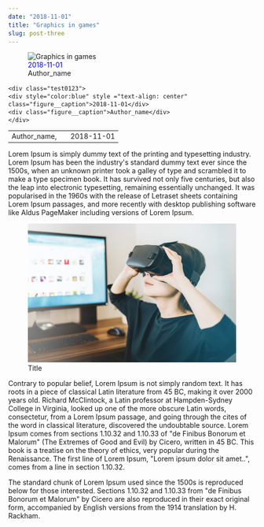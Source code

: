 ```yaml
---
date: "2018-11-01"
title: "Graphics in games"
slug: post-three
---
```


<!-- markdownlint-disable MD033 -->

<figure class="figure">
    <img class="blog-art-figure" src="./images/ps.jpg" alt="Graphics in games"/>
    <figcaption style="color:blue" style ="text-align: center" class="figure__caption">2018-11-01</figcaption>
    <figcaption class="figure__caption">Author_name</figcaption>
</figure>

    <div class="test0123">
    <div style="color:blue" style ="text-align: center" class="figure__caption">2018-11-01</div>
    <div class="figure__caption">Author_name</div>
    </div>

|               |          |                 |
| ------------- | -------- | --------------- |
| Author_name,  |          |   2018-11-01  |
Lorem Ipsum is simply dummy text of the printing and typesetting industry. Lorem Ipsum has been the industry's standard dummy text ever since the 1500s, when an unknown printer took a galley of type and scrambled it to make a type specimen book. It has survived not only five centuries, but also the leap into electronic typesetting, remaining essentially unchanged. It was popularised in the 1960s with the release of Letraset sheets containing Lorem Ipsum passages, and more recently with desktop publishing software like Aldus PageMaker including versions of Lorem Ipsum.

<figure class="figure">
    <img src="./images/hololens.jpg" alt="Title"/>
    <figcaption class="figure__caption">Title</figcaption>
</figure>

Contrary to popular belief, Lorem Ipsum is not simply random text. It has roots in a piece of classical Latin literature from 45 BC, making it over 2000 years old. Richard McClintock, a Latin professor at Hampden-Sydney College in Virginia, looked up one of the more obscure Latin words, consectetur, from a Lorem Ipsum passage, and going through the cites of the word in classical literature, discovered the undoubtable source. Lorem Ipsum comes from sections 1.10.32 and 1.10.33 of "de Finibus Bonorum et Malorum" (The Extremes of Good and Evil) by Cicero, written in 45 BC. This book is a treatise on the theory of ethics, very popular during the Renaissance. The first line of Lorem Ipsum, "Lorem ipsum dolor sit amet..", comes from a line in section 1.10.32.

The standard chunk of Lorem Ipsum used since the 1500s is reproduced below for those interested. Sections 1.10.32 and 1.10.33 from "de Finibus Bonorum et Malorum" by Cicero are also reproduced in their exact original form, accompanied by English versions from the 1914 translation by H. Rackham.
